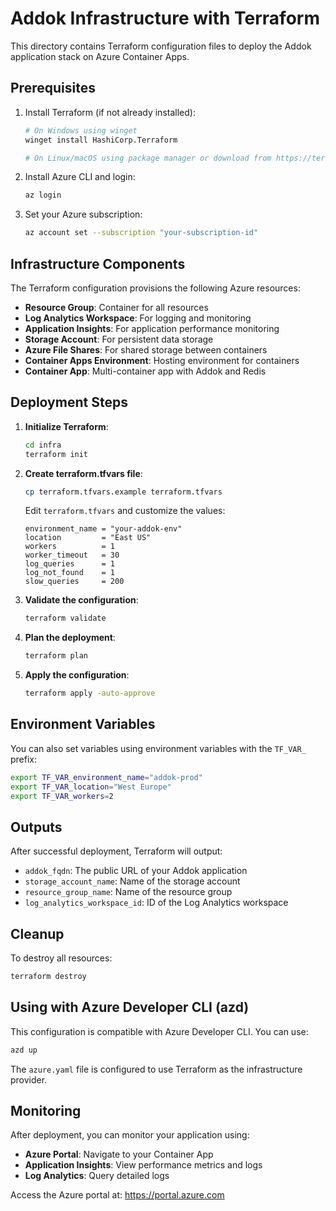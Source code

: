 # Addok Infrastructure with Terraform

This directory contains Terraform configuration files to deploy the Addok application stack on Azure Container Apps.

## Prerequisites

1. Install Terraform (if not already installed):
   ```bash
   # On Windows using winget
   winget install HashiCorp.Terraform
   
   # On Linux/macOS using package manager or download from https://terraform.io
   ```

2. Install Azure CLI and login:
   ```bash
   az login
   ```

3. Set your Azure subscription:
   ```bash
   az account set --subscription "your-subscription-id"
   ```

## Infrastructure Components

The Terraform configuration provisions the following Azure resources:

- **Resource Group**: Container for all resources
- **Log Analytics Workspace**: For logging and monitoring
- **Application Insights**: For application performance monitoring
- **Storage Account**: For persistent data storage
- **Azure File Shares**: For shared storage between containers
- **Container Apps Environment**: Hosting environment for containers
- **Container App**: Multi-container app with Addok and Redis

## Deployment Steps

1. **Initialize Terraform**:
   ```bash
   cd infra
   terraform init
   ```

2. **Create terraform.tfvars file**:
   ```bash
   cp terraform.tfvars.example terraform.tfvars
   ```
   
   Edit `terraform.tfvars` and customize the values:
   ```hcl
   environment_name = "your-addok-env"
   location         = "East US"
   workers          = 1
   worker_timeout   = 30
   log_queries      = 1
   log_not_found    = 1
   slow_queries     = 200
   ```

3. **Validate the configuration**:
   ```bash
   terraform validate
   ```

4. **Plan the deployment**:
   ```bash
   terraform plan
   ```

5. **Apply the configuration**:
   ```bash
   terraform apply -auto-approve
   ```

## Environment Variables

You can also set variables using environment variables with the `TF_VAR_` prefix:

```bash
export TF_VAR_environment_name="addok-prod"
export TF_VAR_location="West Europe"
export TF_VAR_workers=2
```

## Outputs

After successful deployment, Terraform will output:

- `addok_fqdn`: The public URL of your Addok application
- `storage_account_name`: Name of the storage account
- `resource_group_name`: Name of the resource group
- `log_analytics_workspace_id`: ID of the Log Analytics workspace

## Cleanup

To destroy all resources:

```bash
terraform destroy
```

## Using with Azure Developer CLI (azd)

This configuration is compatible with Azure Developer CLI. You can use:

```bash
azd up
```

The `azure.yaml` file is configured to use Terraform as the infrastructure provider.

## Monitoring

After deployment, you can monitor your application using:

- **Azure Portal**: Navigate to your Container App
- **Application Insights**: View performance metrics and logs
- **Log Analytics**: Query detailed logs

Access the Azure portal at: https://portal.azure.com
